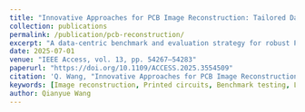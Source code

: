 ```yaml
---
title: "Innovative Approaches for PCB Image Reconstruction: Tailored Datasets, Metrics, and Models"
collection: publications
permalink: /publication/pcb-reconstruction/
excerpt: "A data-centric benchmark and evaluation strategy for robust PCB image reconstruction under contamination, damage, and layout complexity."
date: 2025-07-01
venue: "IEEE Access, vol. 13, pp. 54267–54283"
paperurl: "https://doi.org/10.1109/ACCESS.2025.3554509"
citation: 'Q. Wang, "Innovative Approaches for PCB Image Reconstruction: Tailored Datasets, Metrics, and Models," in IEEE Access, vol. 13, pp. 54267-54283, 2025, doi: 10.1109/ACCESS.2025.3554509.'
keywords: [Image reconstruction, Printed circuits, Benchmark testing, Layout, Robustness, Image restoration, Contamination, Reconstruction algorithms, Pollution measurement, Integrated circuit modeling, PCB]
author: Qianyue Wang
---
```

